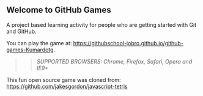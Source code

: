 ## Welcome to GitHub Games

A project based learning activity for people who are getting started with Git and GitHub.

You can play the game at: https://githubschool-jobro.github.io/github-games-Kumardotg.

>> _*SUPPORTED BROWSERS*: Chrome, Firefox, Safari, Opera and IE9+_

This fun open source game was cloned from: https://github.com/jakesgordon/javascript-tetris
